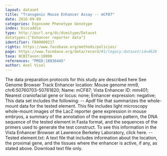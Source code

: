 ```yaml
---
layout: dataset  
title: "Transgenic Mouse Enhancer Assay -- mCF87"  
date: 2016-09-09  
categories: Exposome Phenotype Genotype  
index: biocaddie  
type: http://purl.org/dc/dcmitype/Dataset  
datatypes:{"Enhancer reporter data"}  
identifier: FB00000217  
rights: https://www.facebase.org/methods/policies/  
page: https://www.facebase.org/data/record/#1/legacy:dataset/id=4626  
taxa: NCBITaxon:10090  
references: "PMID:18836445"  
author: Axel Visel
---
```

 The data preparation protocols for this study are described here See Genome Browser Track Enhancer location: Mouse genome mm9, chr6:50760703-50761820; Name: mCF87; Vista Enhancer ID: mm401; Nearest craniofacial gene or locus: none; Enhancer expression: negative; This data set includes the following: -- Apdf file that summarizes the whole-mount data for the tested element. This file includes light microscopy whole-mount images of the LacZ reporter gene expression in mouse embryos, a summary of the annotation of the expression pattern, the DNA sequence of the tested element in Fasta format, and the sequences of the primers used to generate the test construct. To see this information in the Vista Enhancer Browser at Lawrence Berkeley Laboratory, click here. -- Tested element.txt: A text file that includes information about the location, the proximal gene, and the tissues where the enhancer is active, if any, as stated above. Download text file only. 
